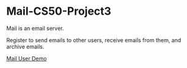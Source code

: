 # Mail-CS50-Project3

Mail is an email server. 

Register to send emails to other users, receive emails from them, and archive emails. 

[Mail User Demo](https://www.youtube.com/watch?v=sOyL34M_t4I&t=20s)
